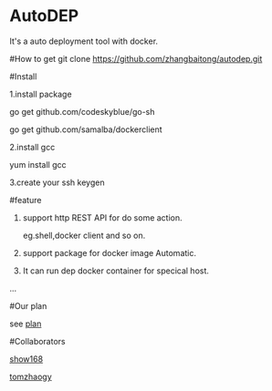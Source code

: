 # AutoDEP
It's a auto deployment tool with docker.

#How to get
git clone https://github.com/zhangbaitong/autodep.git

#Install

1.install package

go get github.com/codeskyblue/go-sh

go get github.com/samalba/dockerclient

2.install gcc

yum install gcc

3.create your ssh keygen

#feature

1. support http REST API for do some action.

	eg.shell,docker client and so on.

2. support package for docker image Automatic.

3. It can run dep docker container for specical host.

...

#Our plan

see [plan](./docs/plan.md)

#Collaborators

[show168](https://github.com/show168)

[tomzhaogy](https://github.com/tomzhaogy)
